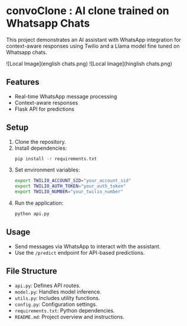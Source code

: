 # convoClone : AI clone trained on Whatsapp Chats
This project demonstrates an AI assistant with WhatsApp integration for context-aware responses using Twilio and a Llama model fine tuned on Whatsapp chats.

![Local Image](english chats.png)
![Local Image](hinglish chats.png)

## Features
- Real-time WhatsApp message processing
- Context-aware responses
- Flask API for predictions

## Setup
1. Clone the repository.
2. Install dependencies:
   ```bash
   pip install -r requirements.txt
   ```
3. Set environment variables:
   ```bash
   export TWILIO_ACCOUNT_SID="your_account_sid"
   export TWILIO_AUTH_TOKEN="your_auth_token"
   export TWILIO_NUMBER="your_twilio_number"
   ```
4. Run the application:
   ```bash
   python api.py
   ```

## Usage
- Send messages via WhatsApp to interact with the assistant.
- Use the `/predict` endpoint for API-based predictions.

## File Structure
- `api.py`: Defines API routes.
- `model.py`: Handles model inference.
- `utils.py`: Includes utility functions.
- `config.py`: Configuration settings.
- `requirements.txt`: Python dependencies.
- `README.md`: Project overview and instructions.
